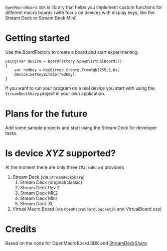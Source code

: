 `OpenMacroBoard.SDK` is library that helps you implement custom functions for different macro boards (with focus on devices with display keys, like the Stream Deck or Stream Deck Mini)

# Getting started

Use the BoardFactory to create a board and start experimenting.

```CSharp
using(var device = BoardFactory.SpawnVirtualBoard())
{
    var redKey = KeyBitmap.Create.FromRgb(255,0,0);
    device.SetKeyBitmap(redKey);
}
```

If you want to run your program on a real device you start with using the `StreamDeckSharp` project in your own application.

# Plans for the future
Add some sample projects and start using the Stream Deck for developer tasks.

# Is device _XYZ_ supported?
At the moment there are only three `IMacroBoard` providers
1. Stream Deck (via `StreamDeckSharp`)
    1. Stream Deck (original/classic)
    2. Stream Deck Rev 2
    3. Stream Deck MK2
    4. Stream Deck Mini
    5. Stream Deck XL
4. Virtual Macro Board (via `OpenMacroBoard.SocketIO` and VirtualBoard.exe)


# Credits
Based on the code for OpenMacroBoard.SDK and [StreamDeckSharp](https://github.com/OpenMacroBoard/StreamDeckSharp)

